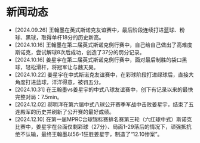 # 新闻动态

- [2024.09.26] 王翰墨在英式斯诺克友谊赛中，最后阶段连续打进蓝球、粉球、黑球，取得单杆18分的历史新高。
- [2024.10.16] 王翰墨在第二届英式斯诺克例行赛中，自己给自己做出了高难度斯诺克，尝试解球8次后成功，创造了37分的罚分记录。
- [2024.10.16] 姜星宇在第二届英式斯诺克例行赛中，面对最后制胜的袋口黑球，轻松滑杆，将冠军让与魏天昊。
- [2024.10.22] 姜星宇在中式斯诺克友谊赛中，在彩球阶段打进绿球后，直接大角度打进蓝球，洋洋得意，被罚五分。
- [2024.10.31] 在王翰墨vs姜星宇的中式八球友谊赛中，创下有记录以来的最快完整对局：7.5min。
- [2024.12.02] 郝明洋在第六届中式八球公开赛季军战中击败姜星宇，结束了五连殿军的历史并刷新了公开赛的最好成绩。
- [2024.12.10] 在第一届MPRC台球锦标赛排名赛第三轮（六红球中式）斯诺克比赛中，姜星宇在台面仅剩彩球（27分）、局面1-29落后的情况下，顽强抵抗绝不认输，最终王翰墨以56-1狂胜姜星宇，制造了“12.10惨案”。